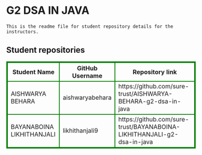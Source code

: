 # G2 DSA IN JAVA
    This is the readme file for student repository details for the instructors.
## Student repositories 
<table style="border : 2px solid green; width:100%;">
<tr >
<th style="border : 2px solid green;">Student Name</th>
<th style="border : 2px solid green;">GitHub Username</th>
<th style="border : 2px solid green;">Repository link</th>
</tr>
<tr style="border : 2px solid green;">
<td style="border : 2px solid green;">AISHWARYA BEHARA</td> 

<td style="border : 2px solid green;">aishwaryabehara</td> 

<td style="border : 2px solid green;">https://github.com/sure-trust/AISHWARYA-BEHARA-g2-dsa-in-java</td> 
</tr>

<tr style="border : 2px solid green;">
<td style="border : 2px solid green;">BAYANABOINA LIKHITHANJALI</td> 

<td style="border : 2px solid green;">likhithanjali9</td> 

<td style="border : 2px solid green;">https://github.com/sure-trust/BAYANABOINA-LIKHITHANJALI-g2-dsa-in-java</td> 
</tr>
